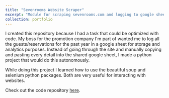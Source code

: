 ```yaml
---
title: "Sevenrooms Website Scraper"
excerpt: "Module for scraping sevenrooms.com and logging to google sheets.<br/><img src='https://basilwong.github.io/files/logos/SevenRooms_Logo.png'>"
collection: portfolio
---
```


I created this repository because I had a task that could be optimized with code. My boss for the promotion company I'm part of  wanted me to log all the guests/reservations for the past year in a google sheet for storage and analytics purposes. Instead of going through the site and manually copying and pasting every detail into the shared google sheet, I made a python project that would do this autonomously. 

While doing this project I learned how to use the beautiful soup and selenium python packages. Both are very useful for interacting with websites. 

Check out the code repository [here](https://github.com/basilwong/sevenrooms_scrape).








